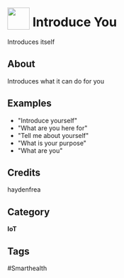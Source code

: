 # <img src="https://raw.githack.com/FortAwesome/Font-Awesome/master/svgs/solid/bath.svg" card_color="#38B6FF" width="50" height="50" style="vertical-align:bottom"/> Introduce You
Introduces itself

## About
Introduces what it can do for you

## Examples
* "Introduce yourself"
* "What are you here for"
* "Tell me about yourself"
* "What is your purpose"
* "What are you"

## Credits
haydenfrea

## Category
**IoT**

## Tags
#Smarthealth

